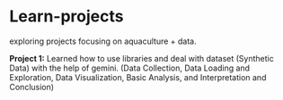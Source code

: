 # Learn-projects
exploring projects focusing on aquaculture + data.

**Project 1:** Learned how to use libraries and deal with dataset (Synthetic Data) with the help of gemini. (Data Collection, Data Loading and Exploration, Data Visualization, Basic Analysis, and Interpretation and Conclusion)
